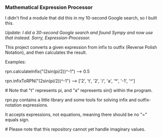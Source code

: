 <h3> Mathematical Expression Processor </h3>

<p> I didn't find a module that did this in my 10-second Google search, so I built this. </p>
<i>Update: I did a 30-second Google search and found Sympy and now use that instead. Sorry, Expression-Processor.</i>
<br>
<p> This project converts a given expression from infix to outfix (Reverse Polish Notation), and then calculates the result. </p>
<p> Examples: </p>
<p> rpn.calculateInfix("(2sin(pi/2))^-1")  -->  0.5 </p>
<p> rpn.infixToRPN("(2sin(pi/2))^-1")  -->  ['2', 't', '2', '/', 'a', '*', '-1', '^']</p>
<p> # Note that "t" represents pi, and "a" represents sin() within the program. </p>


<p> rpn.py contains a little library and some tools for solving infix and outfix-notation expressions. </p>
<p> It accepts expressions, not equations, meaning there should be no "=" equals sign. </p>

<p> # Please note that this repository cannot yet handle imaginary values. </p>
